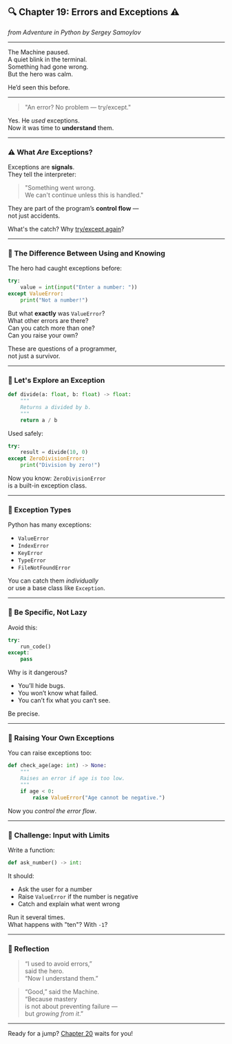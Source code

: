 ## 🔍 Chapter 19: Errors and Exceptions ⚠️  
*from Adventure in Python by Sergey Samoylov*

---

The Machine paused.  
A quiet blink in the terminal.  
Something had gone wrong.  
But the hero was calm.

He’d seen this before.

---

> "An error? No problem — try/except."

Yes. He *used* exceptions.  
Now it was time to **understand** them.

---

### ⚠️ What *Are* Exceptions?

Exceptions are **signals**.  
They tell the interpreter:  
> "Something went wrong.  
> We can't continue unless this is handled."

They are part of the program’s **control flow** —  
not just accidents.

What's the catch? Why [try/except again](why_try_except.md)?

---

### 🔁 The Difference Between Using and Knowing

The hero had caught exceptions before:  

```python
try:
    value = int(input("Enter a number: "))
except ValueError:
    print("Not a number!")
```

But what **exactly** was `ValueError`?  
What other errors are there?  
Can you catch more than one?  
Can you raise your own?

These are questions of a programmer,  
not just a survivor.

---

### 🧪 Let's Explore an Exception

```python
def divide(a: float, b: float) -> float:
    """
    Returns a divided by b.
    """
    return a / b
```

Used safely:

```python
try:
    result = divide(10, 0)
except ZeroDivisionError:
    print("Division by zero!")
```

Now you know: `ZeroDivisionError`  
is a built-in exception class.

---

### 🧰 Exception Types

Python has many exceptions:

- `ValueError`
- `IndexError`
- `KeyError`
- `TypeError`
- `FileNotFoundError`

You can catch them *individually*  
or use a base class like `Exception`.

---

### 🧼 Be Specific, Not Lazy

Avoid this:

```python
try:
    run_code()
except:
    pass
```

Why is it dangerous?

- You’ll hide bugs.
- You won’t know what failed.
- You can’t fix what you can’t see.

Be precise.

---

### 💬 Raising Your Own Exceptions

You can raise exceptions too:

```python
def check_age(age: int) -> None:
    """
    Raises an error if age is too low.
    """
    if age < 0:
        raise ValueError("Age cannot be negative.")
```

Now you *control the error flow*.

---

### 🧠 Challenge: Input with Limits

Write a function:

```python
def ask_number() -> int:
```

It should:

- Ask the user for a number
- Raise `ValueError` if the number is negative
- Catch and explain what went wrong

Run it several times.  
What happens with "ten"? With `-1`?

---

### 🧠 Reflection

> “I used to avoid errors,”  
> said the hero.  
> “Now I understand them.”

> “Good,” said the Machine.  
> “Because mastery  
> is not about preventing failure —  
> but *growing from it*.”

---

Ready for a jump? [Chapter 20](Chapter_20.md) waits for you!
